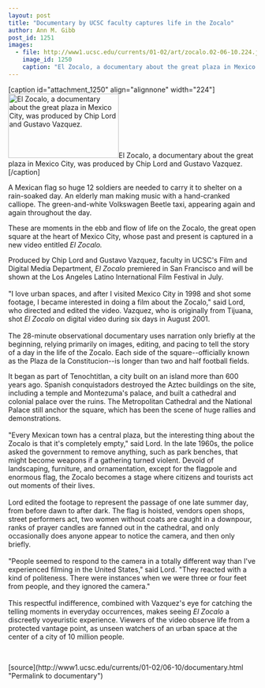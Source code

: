 ```yaml
---
layout: post
title: "Documentary by UCSC faculty captures life in the Zocalo"
author: Ann M. Gibb
post_id: 1251
images:
  - file: http://www1.ucsc.edu/currents/01-02/art/zocalo.02-06-10.224.jpg
    image_id: 1250
    caption: "El Zocalo, a documentary about the great plaza in Mexico City, was produced by Chip Lord and Gustavo Vazquez."
---
```


[caption id="attachment_1250" align="alignnone" width="224"]<a href="http://localhost/mysite/wp-content/uploads/2002/06/zocalo.02-06-10.224.jpg"><img class="size-full wp-image-1250" src="http://localhost/mysite/wp-content/uploads/2002/06/zocalo.02-06-10.224.jpg" alt="El Zocalo, a documentary about the great plaza in Mexico City, was produced by Chip Lord and Gustavo Vazquez." width="224" height="130" /></a>El Zocalo, a documentary about the great plaza in Mexico City, was produced by Chip Lord and Gustavo Vazquez.[/caption]
<p>
  A Mexican flag so huge 12 soldiers are needed to carry it to shelter on a rain-soaked day. An elderly man making music with a hand-cranked calliope. The green-and-white Volkswagen Beetle taxi, appearing again and again throughout the day.
</p>These are moments in the ebb and flow of life on the Zocalo, the great open square at the heart of Mexico City, whose past and present is captured in a new video entitled <i>El Zocalo.</i>
<p>
  Produced by Chip Lord and Gustavo Vazquez, faculty in UCSC's Film and Digital Media Department, <i>El Zocalo</i> premiered in San Francisco and will be shown at the Los Angeles Latino International Film Festival in July.<br>
  <br>
  "I love urban spaces, and after I visited Mexico City in 1998 and shot some footage, I became interested in doing a film about the Zocalo," said Lord, who directed and edited the video. Vazquez, who is originally from Tijuana, shot <i>El Zocalo</i> on digital video during six days in August 2001.<br>
  <br>
  The 28-minute observational documentary uses narration only briefly at the beginning, relying primarily on images, editing, and pacing to tell the story of a day in the life of the Zocalo. Each side of the square--officially known as the Plaza de la Constitucion--is longer than two and half football fields.
</p>
<p>
  It began as part of Tenochtitlan, a city built on an island more than 600 years ago. Spanish conquistadors destroyed the Aztec buildings on the site, including a temple and Montezuma's palace, and built a cathedral and colonial palace over the ruins. The Metropolitan Cathedral and the National Palace still anchor the square, which has been the scene of huge rallies and demonstrations.<br>
  <br>
  "Every Mexican town has a central plaza, but the interesting thing about the Zocalo is that it's completely empty," said Lord. In the late 1960s, the police asked the government to remove anything, such as park benches, that might become weapons if a gathering turned violent. Devoid of landscaping, furniture, and ornamentation, except for the flagpole and enormous flag, the Zocalo becomes a stage where citizens and tourists act out moments of their lives.<br>
  <br>
  Lord edited the footage to represent the passage of one late summer day, from before dawn to after dark. The flag is hoisted, vendors open shops, street performers act, two women without coats are caught in a downpour, ranks of prayer candles are fanned out in the cathedral, and only occasionally does anyone appear to notice the camera, and then only briefly.<br>
  <br>
  "People seemed to respond to the camera in a totally different way than I've experienced filming in the United States," said Lord. "They reacted with a kind of politeness. There were instances when we were three or four feet from people, and they ignored the camera."<br>
  <br>
  This respectful indifference, combined with Vazquez's eye for catching the telling moments in everyday occurrences, makes seeing <i>El Zocalo</i> a discreetly voyeuristic experience. Viewers of the video observe life from a protected vantage point, as unseen watchers of an urban space at the center of a city of 10 million people.
</p>
<p>
  <br>

</p>
<p>

</p>
[source](http://www1.ucsc.edu/currents/01-02/06-10/documentary.html "Permalink to documentary")
